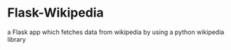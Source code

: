 # Flask-Wikipedia

<p>
    a Flask app which fetches data  from wikipedia by using a python wikipedia library 
</p>